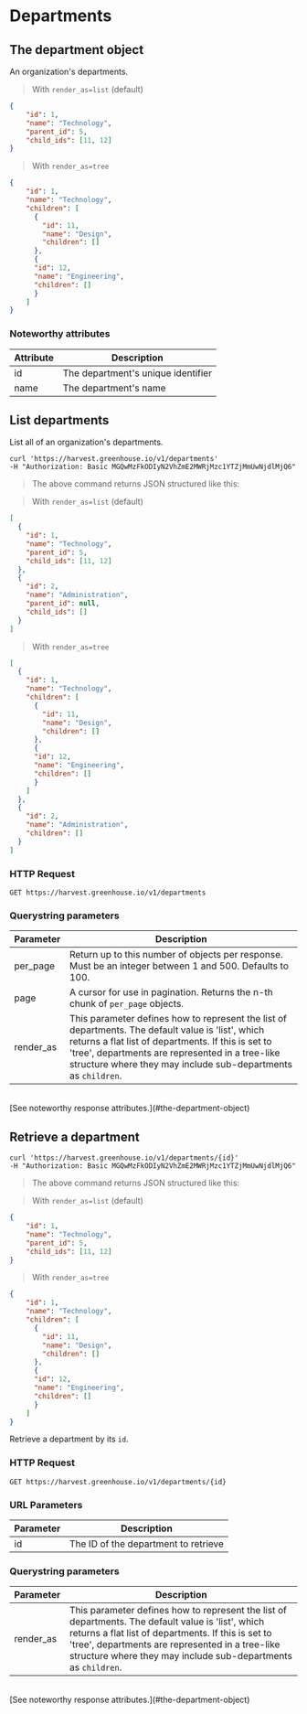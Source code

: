 # Departments

## The department object

An organization's departments.

> With `render_as=list` (default)

```json
{
	"id": 1,
	"name": "Technology",
	"parent_id": 5,
	"child_ids": [11, 12]
}
```

> With `render_as=tree`

```json
{
	"id": 1,
	"name": "Technology",
	"children": [
	  {
	    "id": 11,
	    "name": "Design",
	    "children": []
	  },
	  {
      "id": 12,
      "name": "Engineering",
      "children": []
	  }
	]
}
```

### Noteworthy attributes

| Attribute | Description |
|-----------|-------------|
| id | The department's unique identifier |
| name | The department's name

## List departments

List all of an organization's departments.

```shell
curl 'https://harvest.greenhouse.io/v1/departments' 
-H "Authorization: Basic MGQwMzFkODIyN2VhZmE2MWRjMzc1YTZjMmUwNjdlMjQ6"
```

> The above command returns JSON structured like this:

> With `render_as=list` (default)

```json
[
  {
    "id": 1,
    "name": "Technology",
    "parent_id": 5,
    "child_ids": [11, 12]
  },
  {
    "id": 2,
    "name": "Administration",
    "parent_id": null,
    "child_ids": []
  }
]
```

> With `render_as=tree`

```json
[
  {
    "id": 1,
    "name": "Technology",
    "children": [
	  {
	    "id": 11,
	    "name": "Design",
	    "children": []
	  },
	  {
      "id": 12,
      "name": "Engineering",
      "children": []
	  }
	]
  },
  {
    "id": 2,
    "name": "Administration",
    "children": []
  }
]
```


### HTTP Request

`GET https://harvest.greenhouse.io/v1/departments`

### Querystring parameters

| Parameter | Description |
|-----------|-------------|
| per_page | Return up to this number of objects per response. Must be an integer between 1 and 500. Defaults to 100.
| page | A cursor for use in pagination.  Returns the n-th chunk of `per_page` objects.
| render_as | This parameter defines how to represent the list of departments. The default value is 'list', which returns a flat list of departments.  If this is set to 'tree', departments are represented in a tree-like structure where they may include sub-departments as `children`.

<br>
[See noteworthy response attributes.](#the-department-object)

## Retrieve a department

```shell
curl 'https://harvest.greenhouse.io/v1/departments/{id}' 
-H "Authorization: Basic MGQwMzFkODIyN2VhZmE2MWRjMzc1YTZjMmUwNjdlMjQ6"
```

> The above command returns JSON structured like this:

> With `render_as=list` (default)

```json
{
	"id": 1,
	"name": "Technology",
	"parent_id": 5,
	"child_ids": [11, 12]
}
```

> With `render_as=tree`

```json
{
	"id": 1,
	"name": "Technology",
	"children": [
	  {
	    "id": 11,
	    "name": "Design",
	    "children": []
	  },
	  {
      "id": 12,
      "name": "Engineering",
      "children": []
	  }
	]
}
```

Retrieve a department by its `id`.

### HTTP Request

`GET https://harvest.greenhouse.io/v1/departments/{id}`

### URL Parameters

Parameter | Description
--------- | -----------
id | The ID of the department to retrieve

### Querystring parameters

| Parameter | Description |
|-----------|-------------|
| render_as | This parameter defines how to represent the list of departments. The default value is 'list', which returns a flat list of departments.  If this is set to 'tree', departments are represented in a tree-like structure where they may include sub-departments as `children`.

<br>
[See noteworthy response attributes.](#the-department-object)
